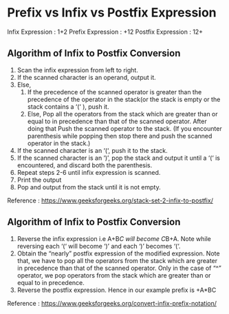 # Prefix vs Infix vs Postfix Expression

Infix Expression : 1+2
Prefix Expression : +12
Postfix Expression : 12+

## Algorithm of Infix to Postfix Conversion
1. Scan the infix expression from left to right. 
2. If the scanned character is an operand, output it. 
3. Else, 
    1. If the precedence of the scanned operator is greater than the precedence of the operator in the stack(or the stack is empty or the stack contains a ‘(‘ ), push it. 
    2. Else, Pop all the operators from the stack which are greater than or equal to in precedence than that of the scanned operator. After doing that Push the scanned operator to the stack. (If you encounter parenthesis while popping then stop there and push the scanned operator in the stack.) 
4. If the scanned character is an ‘(‘, push it to the stack. 
5. If the scanned character is an ‘)’, pop the stack and output it until a ‘(‘ is encountered, and discard both the parenthesis. 
6. Repeat steps 2-6 until infix expression is scanned. 
7. Print the output 
8. Pop and output from the stack until it is not empty.

Reference : https://www.geeksforgeeks.org/stack-set-2-infix-to-postfix/

## Algorithm of Infix to Postfix Conversion
1. Reverse the infix expression i.e A+B*C will become C*B+A. Note while reversing each ‘(‘ will become ‘)’ and each ‘)’ becomes ‘(‘.
2. Obtain the “nearly” postfix expression of the modified expression. Note that, we have to pop all the operators from the stack which are greater in precedence than that of the scanned operator. Only in the case of “^” operator, we pop operators from the stack which are greater than or equal to in precedence.
3. Reverse the postfix expression. Hence in our example prefix is +A*BC

Reference : https://www.geeksforgeeks.org/convert-infix-prefix-notation/